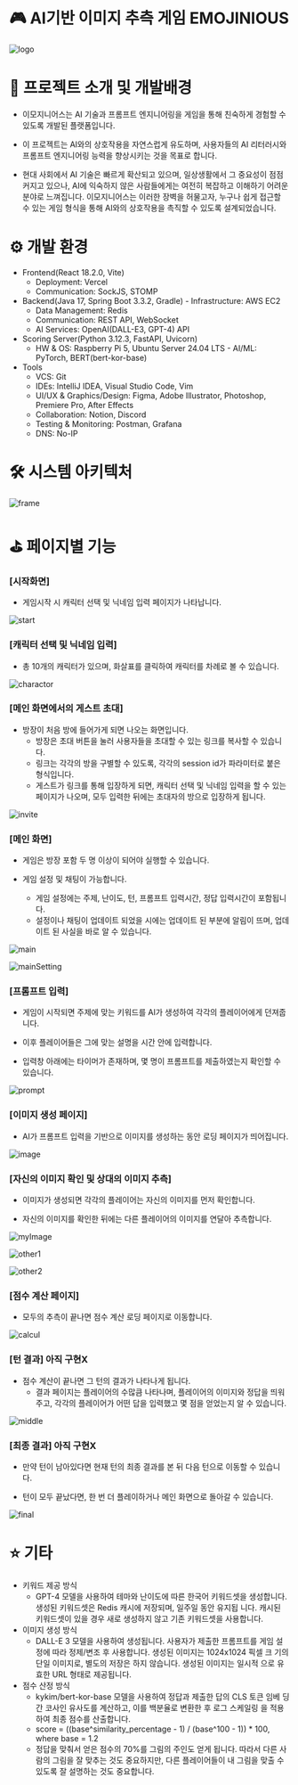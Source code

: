 # 🎮 AI기반 이미지 추측 게임 EMOJINIOUS

![logo](/images/logo.png)

# 📃 프로젝트 소개 및 개발배경

- 이모지니어스는 AI 기술과 프롬프트 엔지니어링을 게임을 통해 친숙하게 경험할 수 있도록 개발된 플랫폼입니다.

- 이 프로젝트는 AI와의 상호작용을 자연스럽게 유도하며, 사용자들의 AI 리터러시와 프롬프트 엔지니어링 능력을 향상시키는 것을 목표로 합니다.

- 현대 사회에서 AI 기술은 빠르게 확산되고 있으며, 일상생활에서 그 중요성이 점점 커지고 있으나, AI에 익숙하지 않은 사람들에게는 여전히 복잡하고 이해하기 어려운 분야로 느껴집니다. 이모지니어스는 이러한 장벽을 허물고자, 누구나 쉽게 접근할 수 있는 게임 형식을 통해 AI와의 상호작용을 촉직할 수 있도록 설계되었습니다.

# ⚙️ 개발 환경

- Frontend(React 18.2.0, Vite)
  - Deployment: Vercel
  - Communication: SockJS, STOMP
- Backend(Java 17, Spring Boot 3.3.2, Gradle) - Infrastructure: AWS EC2
  - Data Management: Redis
  - Communication: REST API, WebSocket
  - AI Services: OpenAI(DALL-E3, GPT-4) API
- Scoring Server(Python 3.12.3, FastAPI, Uvicorn)
  - HW & OS: Raspberry Pi 5, Ubuntu Server 24.04 LTS - AI/ML: PyTorch, BERT(bert-kor-base)
- Tools
  - VCS: Git
  - IDEs: IntelliJ IDEA, Visual Studio Code, Vim
  - UI/UX & Graphics/Design: Figma, Adobe Illustrator, Photoshop, Premiere Pro, After Effects
  - Collaboration: Notion, Discord
  - Testing & Monitoring: Postman, Grafana
  - DNS: No-IP

# 🛠️ 시스템 아키텍처

![frame](/images/frame.png)

# ⛳️ 페이지별 기능

### [시작화면]

- 게임시작 시 캐릭터 선택 및 닉네임 입력 페이지가 나타납니다.

![start](/images/start.png)

### [캐릭터 선택 및 닉네임 입력]

- 총 10개의 캐릭터가 있으며, 화살표를 클릭하여 캐릭터를 차례로 볼 수 있습니다. 

![charactor](/images/charactor.png)

### [메인 화면에서의 게스트 초대]

- 방장이 처음 방에 들어가게 되면 나오는 화면입니다.
  - 방장은 초대 버튼을 눌러 사용자들을 초대할 수 있는 링크를 복사할 수 있습니다.
  - 링크는 각각의 방을 구별할 수 있도록, 각각의 session id가 파라미터로 붙은 형식입니다.
  - 게스트가 링크를 통해 입장하게 되면, 캐릭터 선택 및 닉네임 입력을 할 수 있는 페이지가 나오며, 모두 입력한 뒤에는 초대자의 방으로 입장하게 됩니다.

![invite](/images/invite.png)

### [메인 화면]

- 게임은 방장 포함 두 명 이상이 되어야 실행할 수 있습니다.

- 게임 설정 및 채팅이 가능합니다.
  - 게임 설정에는 주제, 난이도, 턴, 프롬프트 입력시간, 정답 입력시간이 포함됩니다. 
  - 설정이나 채팅이 업데이트 되었을 시에는 업데이트 된 부분에 알림이 뜨며, 업데이트 된 사실을 바로 알 수 있습니다.   

![main](/images/main.png)

![mainSetting](/images/mainSetting.png)

### [프롬프트 입력]

- 게임이 시작되면 주제에 맞는 키워드를 AI가 생성하여 각각의 플레이어에게 던져줍니다.

- 이후 플레이어들은 그에 맞는 설명을 시간 안에 입력합니다.

- 입력창 아래에는 타이머가 존재하며, 몇 명이 프롬프트를 제출하였는지 확인할 수 있습니다. 

![prompt](/images/prompt.png)

### [이미지 생성 페이지]

- AI가 프롬프트 입력을 기반으로 이미지를 생성하는 동안 로딩 페이지가 띄어집니다.

![image](/images/image.png)

### [자신의 이미지 확인 및 상대의 이미지 추측]

- 이미지가 생성되면 각각의 플레이어는 자신의 이미지를 먼저 확인합니다.

- 자신의 이미지를 확인한 뒤에는 다른 플레이어의 이미지를 연달아 추측합니다.

![myImage](/images/myImage.png)

![other1](/images/other1.png)

![other2](/images/other2.png)

### [점수 계산 페이지]

- 모두의 추측이 끝나면 점수 계산 로딩 페이지로 이동합니다.

![calcul](/images/calcul.png)


### [턴 결과] 아직 구현X

- 점수 계산이 끝나면 그 턴의 결과가 나타나게 됩니다.
  - 결과 페이지는 플레이어의 수많큼 나타나며, 플레이어의 이미지와 정답을 띄워주고, 각각의 플레이어가 어떤 답을 입력했고 몇 점을 얻었는지 알 수 있습니다.

![middle](/images/middle.png)

### [최종 결과] 아직 구현X

- 만약 턴이 남아있다면 현재 턴의 최종 결과를 본 뒤 다음 턴으로 이동할 수 있습니다.

- 턴이 모두 끝났다면, 한 번 더 플레이하거나 메인 화면으로 돌아갈 수 있습니다. 

![final](/images/final.png)

# ⭐️ 기타

- 키워드 제공 방식
  - GPT-4 모델을 사용하여 테마와 난이도에 따른 한국어 키워드셋을 생성합니다. 생성된 키워드셋은 Redis 캐시에 저장되며, 일주일 동안 유지됩 니다. 캐시된 키워드셋이 있을 경우 새로 생성하지 않고 기존 키워드셋을 사용합니다.
- 이미지 생성 방식
  - DALL-E 3 모델을 사용하여 생성됩니다. 사용자가 제출한 프롬프트를 게임 설정에 따라 정제/변조 후 사용합니다. 생성된 이미지는 1024x1024 픽셀 크 기의 단일 이미지로, 별도의 저장은 하지 않습니다. 생성된 이미지는 일시적 으로 유효한 URL 형태로 제공됩니다.
- 점수 산정 방식
  - kykim/bert-kor-base 모델을 사용하여 정답과 제출한 답의 CLS 토큰 임베 딩 간 코사인 유사도를 계산하고, 이를 백분율로 변환한 후 로그 스케일링 을 적용하여 최종 점수를 산출합니다.
  - score = ((base^similarity_percentage - 1) / (base^100 - 1)) * 100, where base = 1.2
  - 정답을 맞춰서 얻은 점수의 70%를 그림의 주인도 얻게 됩니다. 따라서 다른 사람의 그림을 잘 맞추는 것도 중요하지만, 다른 플레이어들이 내 그림을 맞출 수 있도록 잘 설명하는 것도 중요합니다.
